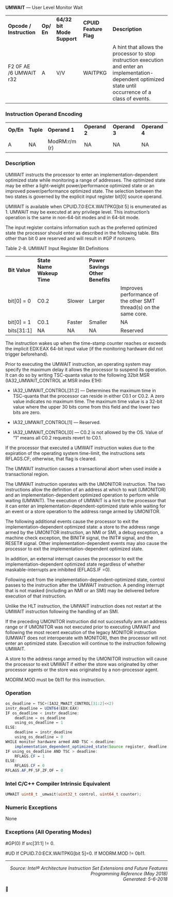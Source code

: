 <b>UMWAIT</b> — User Level Monitor Wait
<table>
	<tr>
		<td><b>Opcode / Instruction</b></td>
		<td><b>Op/ En</b></td>
		<td><b>64/32 bit Mode Support</b></td>
		<td><b>CPUID Feature Flag</b></td>
		<td><b>Description</b></td>
	</tr>
	<tr>
		<td>F2 0F AE /6 UMWAIT r32</td>
		<td>A</td>
		<td>V/V</td>
		<td>WAITPKG</td>
		<td>A hint that allows the processor to stop instruction execution and enter an implementation-dependent optimized state until occurrence of a class of events.</td>
	</tr>
</table>


### Instruction Operand Encoding
<table>
	<tr>
		<td><b>Op/En</b></td>
		<td><b>Tuple</b></td>
		<td><b>Operand 1</b></td>
		<td><b>Operand 2</b></td>
		<td><b>Operand 3</b></td>
		<td><b>Operand 4</b></td>
	</tr>
	<tr>
		<td>A</td>
		<td>NA</td>
		<td>ModRM:r/m (r)</td>
		<td>NA</td>
		<td>NA</td>
		<td>NA</td>
	</tr>
</table>


### Description
UMWAIT instructs the processor to enter an implementation-dependent optimized state while monitoring a range
of addresses. The optimized state may be either a light-weight power/performance optimized state or an improved
power/performance optimized state. The selection between the two states is governed by the explicit input register
bit[0] source operand.

UMWAIT is available when CPUID.7.0:ECX.WAITPKG[bit 5] is enumerated as 1. UMWAIT may be executed at any
privilege level. This instruction’s operation is the same in non-64-bit modes and in 64-bit mode.

The input register contains information such as the preferred optimized state the processor should enter as
described in the following table. Bits other than bit 0 are reserved and will result in \#GP if nonzero.

Table 2-8.  UMWAIT Input Register Bit Definitions
<table>
	<tr>
		<td><b>Bit Value</b></td>
		<td><b>State Name Wakeup Time</b></td>
		<td><b></b></td>
		<td><b>Power Savings Other Benefits</b></td>
		<td><b></b></td>
	</tr>
	<tr>
		<td>bit[0] = 0</td>
		<td>C0.2</td>
		<td>Slower</td>
		<td>Larger</td>
		<td>Improves performance of the other SMT thread(s) on the same core.</td>
	</tr>
	<tr>
		<td>bit[0] = 1</td>
		<td>C0.1</td>
		<td>Faster</td>
		<td>Smaller</td>
		<td>NA</td>
	</tr>
	<tr>
		<td>bits[31:1]</td>
		<td>NA</td>
		<td>NA</td>
		<td>NA</td>
		<td>Reserved</td>
	</tr>
</table>

The instruction wakes up when the time-stamp counter reaches or exceeds the implicit EDX:EAX 64-bit input value
(if the monitoring hardware did not trigger beforehand).

Prior to executing the UMWAIT instruction, an operating system may specify the maximum delay it allows the
processor to suspend its operation. It can do so by writing TSC-quanta value to the following 32bit MSR
(IA32_UMWAIT_CONTROL at MSR index E1H):

 * IA32_UMWAIT_CONTROL[31:2] — Determines the maximum time in TSC-quanta that the processor can reside
in either C0.1 or C0.2. A zero value indicates no maximum time. The maximum time value is a 32-bit value
where the upper 30 bits come from this field and the lower two bits are zero.

 * IA32_UMWAIT_CONTROL[1] — Reserved.

 * IA32_UMWAIT_CONTROL[0] — C0.2 is not allowed by the OS. Value of “1” means all C0.2 requests revert to C0.1.

If the processor that executed a UMWAIT instruction wakes due to the expiration of the operating system time-limit, the instructions sets RFLAGS.CF; otherwise, that flag is cleared.

The UMWAIT instruction causes a transactional abort when used inside a transactional region.

The UMWAIT instruction operates with the UMONITOR instruction. The two instructions allow the definition of an
address at which to wait (UMONITOR) and an implementation-dependent optimized operation to perform while
waiting (UMWAIT). The execution of UMWAIT is a hint to the processor that it can enter an implementation-dependent-optimized state while waiting for an event or a store operation to the address range armed by UMONITOR.

The following additional events cause the processor to exit the implementation-dependent optimized state: a store
to the address range armed by the UMONITOR instruction, an NMI or SMI, a debug exception, a machine check exception, the BINIT\# signal, the INIT\# signal, and the RESET\# signal. Other implementation-dependent events
may also cause the processor to exit the implementation-dependent optimized state.

In addition, an external interrupt causes the processor to exit the implementation-dependent optimized state
regardless of whether maskable-interrupts are inhibited (EFLAGS.IF =0).

Following exit from the implementation-dependent-optimized state, control passes to the instruction after the
UMWAIT instruction. A pending interrupt that is not masked (including an NMI or an SMI) may be delivered before
execution of that instruction.

Unlike the HLT instruction, the UMWAIT instruction does not restart at the UMWAIT instruction following the
handling of an SMI.

If the preceding UMONITOR instruction did not successfully arm an address range or if UMONITOR was not
executed prior to executing UMWAIT and following the most recent execution of the legacy MONITOR instruction
(UMWAIT does not interoperate with MONITOR), then the processor will not enter an optimized state. Execution
will continue to the instruction following UMWAIT.

A store to the address range armed by the UMONITOR instruction will cause the processor to exit UMWAIT if either
the store was originated by other processor agents or the store was originated by a non-processor agent.

MODRM.MOD must be 0b11 for this instruction.

### Operation

```java
os_deadline ← TSC+(IA32_MWAIT_CONTROL[31:2]<<2)
instr_deadline ← UINT64(EDX:EAX)
IF os_deadline < instr_deadline:
    deadline ← os_deadline
    using_os_deadline ← 1
ELSE:
    deadline ← instr_deadline
    using_os_deadline ← 0
WHILE monitor hardware armed AND TSC < deadline:
    implementation_dependent_optimized_state(Source register, deadline, IA32_UMWAIT_CONTROL[0] )
IF using_os_deadline AND TSC > deadline:
    RFLAGS.CF ← 1
ELSE:
    RFLAGS.CF ← 0
RFLAGS.AF,PF,SF,ZF,OF ← 0
```
### Intel C/C++ Compiler Intrinsic Equivalent
```c
UMWAIT uint8_t _umwait(uint32_t control, uint64_t counter);
```
### Numeric Exceptions

None

### Exceptions (All Operating Modes)

<p>#GP(0)
If src[31:1] != 0.
<p>#UD
If CPUID.7.0:ECX.WAITPKG[bit 5]=0.
If MODRM.MOD != 0b11.

 --- 
<p align="right"><i>Source: Intel® Architecture Instruction Set Extensions and Future Features Programming Reference (May 2018)<br>Generated: 5-6-2018</i></p>
